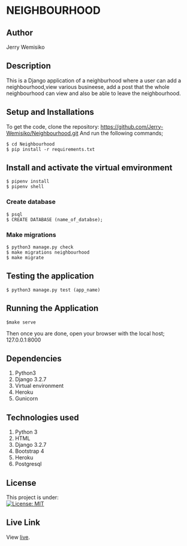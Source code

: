 # NEIGHBOURHOOD

## Author
Jerry Wemisiko

## Description
This is a Django application of a neighburhood where a user can add a neighbourhood,view various busineese, add a post that the whole neighbourhood can view and also be able to leave the neighbourhood.

## Setup and Installations
To get the code, clone the repository:  https://github.com/Jerry-Wemisiko/Neighbourhood.git
And run the following commands;

    $ cd Neighbourhood
    $ pip install -r requirements.txt

## Install and activate the virtual emvironment

    $ pipenv install
    $ pipenv shell

### Create database 

    $ psql
    $ CREATE DATABASE (name_of_databse);

### Make migrations 

    $ python3 manage.py check
    $ make migrations neighbourhood
    $ make migrate 

## Testing the application 
 
    $ python3 manage.py test (app_name)

## Running the Application

    $make serve

Then once you are done, open your browser with the local host; 127.0.0.1:8000

## Dependencies
1. Python3
2. Django 3.2.7
3. Virtual environment
4. Heroku
5. Gunicorn

## Technologies used
1. Python 3
2. HTML
3. Django 3.2.7
4. Bootstrap 4
5. Heroku
6. Postgresql


## License
This project is under:  
[![License: MIT](https://img.shields.io/badge/License-MIT-yellow.svg)](/LICENSE)

## Live Link
View [live](https://skylesworld.herokuapp.com/).